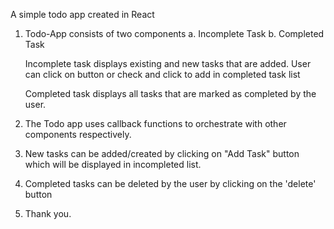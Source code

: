 <!-- Author : Mohd Ahmad Haque -->


A simple todo app created in React

1. Todo-App consists of two components
    a. Incomplete Task
    b. Completed Task

    Incomplete task displays existing and new tasks that are added. User can click on button or check and click to add in completed task list

    Completed task displays all tasks that are marked as completed by the user.

2. The Todo app uses callback functions to orchestrate with other components respectively.

3. New tasks can be added/created by clicking on "Add Task" button which will be displayed in incompleted list.

4. Completed tasks can be deleted by the user by clicking on the 'delete' button

5. Thank you.
